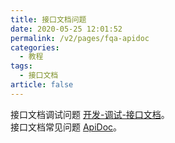 ```yaml
---
title: 接口文档问题
date: 2020-05-25 12:01:52
permalink: /v2/pages/fqa-apidoc
categories: 
  - 教程
tags: 
  - 接口文档
article: false
---
```


接口文档调试问题 [开发-调试-接口文档](../../20.%E5%BC%80%E5%8F%91/30.%E8%B0%83%E8%AF%95/10.apidoc.md)。  
接口文档常见问题 [ApiDoc](https://docs.apidoc.icu/help/)。
